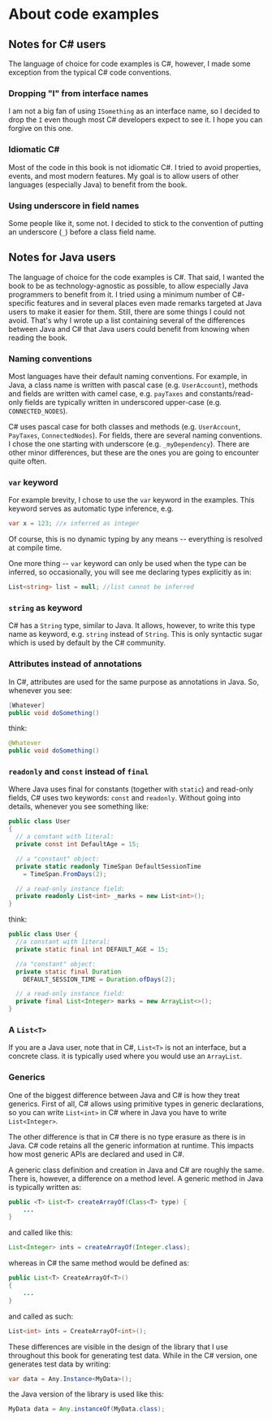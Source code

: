 # About code examples

## Notes for C# users

The language of choice for code examples is C#, however, I made some exception from the typical C# code conventions.

### Dropping "I" from interface names

I am not a big fan of using `ISomething` as an interface name, so I decided to drop the `I` even though most C# developers expect to see it. I hope you can forgive on this one.

### Idiomatic C\#

Most of the code in this book is not idiomatic C#. I tried to avoid properties, events, and most modern features. My goal is to allow users of other languages (especially Java) to benefit from the book.

### Using underscore in field names

Some people like it, some not. I decided to stick to the convention of putting an underscore (`_`) before a class field name.

## Notes for Java users

The language of choice for the code examples is C#. That said, I wanted the book to be as technology-agnostic as possible, to allow especially Java programmers to benefit from it. I tried using a minimum number of C#-specific features and in several places even made remarks targeted at Java users to make it easier for them. Still, there are some things I could not avoid. That's why I wrote up a list containing several of the differences between Java and C# that Java users could benefit from knowing when reading the book.

### Naming conventions

Most languages have their default naming conventions. For example, in Java, a class name is written with pascal case (e.g. `UserAccount`), methods and fields are written with camel case, e.g. `payTaxes` and constants/read-only fields are typically written in underscored upper-case (e.g. `CONNECTED_NODES`).

C# uses pascal case for both classes and methods (e.g. `UserAccount`, `PayTaxes`, `ConnectedNodes`). For fields, there are several naming conventions. I chose the one starting with underscore (e.g. `_myDependency`). There are other minor differences, but these are the ones you are going to encounter quite often.

### `var` keyword

For example brevity, I chose to use the `var` keyword in the examples. This keyword serves as automatic type inference, e.g.

```csharp
var x = 123; //x inferred as integer
```

Of course, this is no dynamic typing by any means -- everything is resolved at compile time.

One more thing -- `var` keyword can only be used when the type can be inferred, so occasionally, you will see me declaring types explicitly as in:

```csharp
List<string> list = null; //list cannot be inferred
```

### `string` as keyword

C# has a `String` type, similar to Java. It allows, however, to write this type name as keyword, e.g. `string` instead of `String`. This is only syntactic sugar which is used by default by the C# community.

### Attributes instead of annotations

In C#, attributes are used for the same purpose as annotations in Java. So, whenever you see:

```csharp
[Whatever]
public void doSomething()
```

think:

```java
@Whatever
public void doSomething()
```

### `readonly` and `const` instead of `final`

Where Java uses final for constants (together with `static`) and read-only fields, C# uses two keywords: `const` and `readonly`. Without going into details, whenever you see something like:

```csharp
public class User
{
  // a constant with literal:
  private const int DefaultAge = 15;

  // a "constant" object:
  private static readonly TimeSpan DefaultSessionTime
    = TimeSpan.FromDays(2);

  // a read-only instance field:
  private readonly List<int> _marks = new List<int>();
}
```

think:

```java
public class User {
  //a constant with literal:
  private static final int DEFAULT_AGE = 15; 

  //a "constant" object:
  private static final Duration 
    DEFAULT_SESSION_TIME = Duration.ofDays(2);

  // a read-only instance field:
  private final List<Integer> marks = new ArrayList<>();
}
```

### A `List<T>`

If you are a Java user, note that in C#, `List<T>` is not an interface, but a concrete class. it is typically used where you would use an `ArrayList`.

### Generics

One of the biggest difference between Java and C# is how they treat generics. First of all, C# allows using primitive types in generic declarations, so you can write `List<int>` in C# where in Java you have to write `List<Integer>`. 

The other difference is that in C# there is no type erasure as there is in Java. C# code retains all the generic information at runtime. This impacts how most generic APIs are declared and used in C#.

A generic class definition and creation in Java and C# are roughly the same. There is, however, a difference on a method level. A generic method in Java is typically written as:

```java
public <T> List<T> createArrayOf(Class<T> type) {
    ...
}
```

and called like this:

```java
List<Integer> ints = createArrayOf(Integer.class);
```

whereas in C# the same method would be defined as:

```java
public List<T> CreateArrayOf<T>()
{
    ...
}
```

and called as such:

```csharp
List<int> ints = CreateArrayOf<int>();
```

These differences are visible in the design of the library that I use throughout this book for generating test data. While in the C# version, one generates test data by writing:

```csharp
var data = Any.Instance<MyData>();
```

the Java version of the library is used like this:

```java
MyData data = Any.instanceOf(MyData.class);
```
